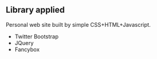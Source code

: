 ## Library applied

Personal web site built by simple CSS+HTML+Javascript.

* Twitter Bootstrap
* JQuery
* Fancybox

